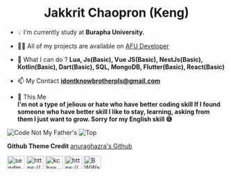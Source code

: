 <h1 align="center"> Jakkrit Chaopron (Keng) </h1>

- 💡 I’m currently study at **Burapha University.**

- 👨‍💻 All of my projects are available on [AFU Developer](https://awayfromus.dev)

- 💬 What I can do ? **Lua, Js(Basic), Vue JS(Basic), NestJs(Basic), Kotlin(Basic), Dart(Basic), SQL, MongoDB, Flutter(Basic), React(Basic)**

- 📫 My Contact **idontknowbrotherpls@gmail.com**

- 🧐 This Me  
  **I'm not a type of jelious or hate who have better coding skill If I found someone who have better skill I like to stay, learning, asking from them I just want to grow.    Sorry for my English skill 😅**


![ Code Not My Father's ](https://github-readme-stats.vercel.app/api?username=idontknowtoobrother&count_private=true&show_icons=true&theme=radical)
![Top](https://github-readme-stats.vercel.app/api/top-langs/?username=idontknowtoobrother&count_private=true&show_icons=true&theme=radical)

**Github Theme Credit**
[ anuraghazra's Github ](https://github.com/anuraghazra/github-readme-stats)




<p align="left">
<a href="https://twitter.com/forgotmeyet" target="blank"><img align="center" src="https://raw.githubusercontent.com/rahuldkjain/github-profile-readme-generator/master/src/images/icons/Social/twitter.svg" alt="sendmetobaal" height="30" width="40" /></a>
<a href="https://www.facebook.com/profile.php?id=100084101424253" target="blank"><img align="center" src="https://raw.githubusercontent.com/rahuldkjain/github-profile-readme-generator/master/src/images/icons/Social/facebook.svg" alt="https://web.facebook.com/xin.jakkrit.5/" height="30" width="40" /></a>
<a href="https://instagram.com/kchxx" target="blank"><img align="center" src="https://raw.githubusercontent.com/rahuldkjain/github-profile-readme-generator/master/src/images/icons/Social/instagram.svg" alt="kchxx" height="30" width="40" /></a>
<a href="https://www.youtube.com/channel/UCmlVEzXF7yaOY7ojHH7Yk5A" target="blank"><img align="center" src="https://raw.githubusercontent.com/rahuldkjain/github-profile-readme-generator/master/src/images/icons/Social/youtube.svg" alt="https://www.youtube.com/channel/uc06nw_cucixuvgchzdhzzpq" height="30" width="40" /></a>
<a href="https://discord.gg/ZbcPYUsa" target="blank"><img align="center" src="https://raw.githubusercontent.com/rahuldkjain/github-profile-readme-generator/master/src/images/icons/Social/discord.svg" alt="BWWac9KYXj" height="30" width="40" /></a>
</p>
